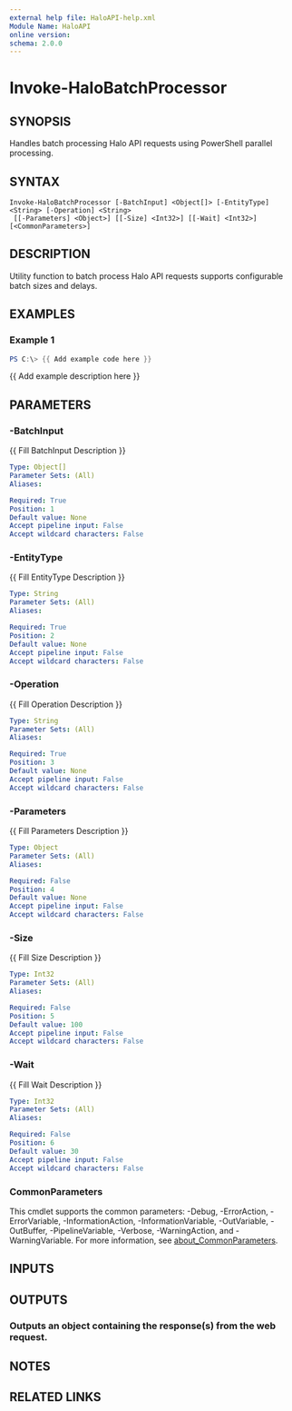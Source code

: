 ```yaml
---
external help file: HaloAPI-help.xml
Module Name: HaloAPI
online version:
schema: 2.0.0
---
```


# Invoke-HaloBatchProcessor

## SYNOPSIS
Handles batch processing Halo API requests using PowerShell parallel processing.

## SYNTAX

```
Invoke-HaloBatchProcessor [-BatchInput] <Object[]> [-EntityType] <String> [-Operation] <String>
 [[-Parameters] <Object>] [[-Size] <Int32>] [[-Wait] <Int32>] [<CommonParameters>]
```

## DESCRIPTION
Utility function to batch process Halo API requests supports configurable batch sizes and delays.

## EXAMPLES

### Example 1
```powershell
PS C:\> {{ Add example code here }}
```

{{ Add example description here }}

## PARAMETERS

### -BatchInput
{{ Fill BatchInput Description }}

```yaml
Type: Object[]
Parameter Sets: (All)
Aliases:

Required: True
Position: 1
Default value: None
Accept pipeline input: False
Accept wildcard characters: False
```

### -EntityType
{{ Fill EntityType Description }}

```yaml
Type: String
Parameter Sets: (All)
Aliases:

Required: True
Position: 2
Default value: None
Accept pipeline input: False
Accept wildcard characters: False
```

### -Operation
{{ Fill Operation Description }}

```yaml
Type: String
Parameter Sets: (All)
Aliases:

Required: True
Position: 3
Default value: None
Accept pipeline input: False
Accept wildcard characters: False
```

### -Parameters
{{ Fill Parameters Description }}

```yaml
Type: Object
Parameter Sets: (All)
Aliases:

Required: False
Position: 4
Default value: None
Accept pipeline input: False
Accept wildcard characters: False
```

### -Size
{{ Fill Size Description }}

```yaml
Type: Int32
Parameter Sets: (All)
Aliases:

Required: False
Position: 5
Default value: 100
Accept pipeline input: False
Accept wildcard characters: False
```

### -Wait
{{ Fill Wait Description }}

```yaml
Type: Int32
Parameter Sets: (All)
Aliases:

Required: False
Position: 6
Default value: 30
Accept pipeline input: False
Accept wildcard characters: False
```

### CommonParameters
This cmdlet supports the common parameters: -Debug, -ErrorAction, -ErrorVariable, -InformationAction, -InformationVariable, -OutVariable, -OutBuffer, -PipelineVariable, -Verbose, -WarningAction, and -WarningVariable. For more information, see [about_CommonParameters](http://go.microsoft.com/fwlink/?LinkID=113216).

## INPUTS

## OUTPUTS

### Outputs an object containing the response(s) from the web request.
## NOTES

## RELATED LINKS
